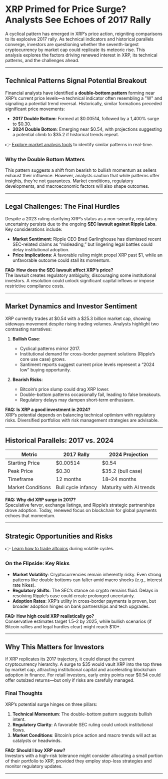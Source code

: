 # XRP Primed for Price Surge? Analysts See Echoes of 2017 Rally

A cyclical pattern has emerged in XRP’s price action, reigniting comparisons to its explosive 2017 rally. As technical indicators and historical parallels converge, investors are questioning whether the seventh-largest cryptocurrency by market cap could replicate its meteoric rise. This analysis explores the factors driving renewed interest in XRP, its technical patterns, and the challenges ahead.

---

## Technical Patterns Signal Potential Breakout

Financial analysts have identified a **double-bottom pattern** forming near XRP’s current price levels—a technical indicator often resembling a "W" and signaling a potential trend reversal. Historically, similar formations preceded significant price movements:

- **2017 Double Bottom**: Formed at $0.00514, followed by a 1,400% surge to $0.30.
- **2024 Double Bottom**: Emerging near $0.54, with projections suggesting a potential climb to $35.2 if historical trends repeat.

👉 [Explore market analysis tools](https://bit.ly/okx-bonus) to identify similar patterns in real-time.

### Why the Double Bottom Matters
This pattern suggests a shift from bearish to bullish momentum as sellers exhaust their influence. However, analysts caution that while patterns offer insights, they’re not guarantees. Market conditions, regulatory developments, and macroeconomic factors will also shape outcomes.

---

## Legal Challenges: The Final Hurdles

Despite a 2023 ruling clarifying XRP’s status as a non-security, regulatory uncertainty persists due to the ongoing **SEC lawsuit against Ripple Labs**. Key considerations include:

- **Market Sentiment**: Ripple CEO Brad Garlinghouse has dismissed recent SEC-related claims as “misleading,” but lingering legal battles could delay institutional adoption.
- **Price Implications**: A favorable ruling might propel XRP past $1, while an unfavorable outcome could stall its momentum.

**FAQ: How does the SEC lawsuit affect XRP’s price?**  
The lawsuit creates regulatory ambiguity, discouraging some institutional investors. A resolution could unlock significant capital inflows or impose restrictive compliance costs.

---

## Market Dynamics and Investor Sentiment

XRP currently trades at $0.54 with a $25.3 billion market cap, showing sideways movement despite rising trading volumes. Analysts highlight two contrasting narratives:

1. **Bullish Case**:  
   - Cyclical patterns mirror 2017.  
   - Institutional demand for cross-border payment solutions (Ripple’s core use case) grows.  
   - Santiment reports suggest current price levels represent a “2024 low” buying opportunity.

2. **Bearish Risks**:  
   - Bitcoin’s price slump could drag XRP lower.  
   - Double-bottom patterns occasionally fail, leading to false breakouts.  
   - Regulatory delays may dampen short-term enthusiasm.

**FAQ: Is XRP a good investment in 2024?**  
XRP’s potential depends on balancing technical optimism with regulatory risks. Diversified portfolios with risk management strategies are advisable.

---

## Historical Parallels: 2017 vs. 2024

| Metric                | 2017 Rally          | 2024 Projection     |
|----------------------|---------------------|---------------------|
| Starting Price       | $0.00514            | $0.54               |
| Peak Price           | $0.30               | $35.2 (bull case)   |
| Timeframe            | 12 months           | 18–24 months        |
| Market Conditions    | Bull cycle infancy  | Maturity with AI trends |

**FAQ: Why did XRP surge in 2017?**  
Speculative fervor, exchange listings, and Ripple’s strategic partnerships drove adoption. Today, renewed focus on blockchain for global payments echoes that momentum.

---

## Strategic Opportunities and Risks

👉 [Learn how to trade altcoins](https://bit.ly/okx-bonus) during volatile cycles.

### On the Flipside: Key Risks
- **Market Volatility**: Cryptocurrencies remain inherently risky. Even strong patterns like double bottoms can falter amid macro shocks (e.g., interest rate hikes).
- **Regulatory Shifts**: The SEC’s stance on crypto remains fluid. Delays in resolving Ripple’s case could create prolonged uncertainty.
- **Adoption Rates**: XRP’s utility in cross-border payments is proven, but broader adoption hinges on bank partnerships and tech upgrades.

**FAQ: How high could XRP realistically go?**  
Conservative estimates target $1.5–$2 by 2025, while bullish scenarios (if Bitcoin rallies and legal hurdles clear) might reach $10+.

---

## Why This Matters for Investors

If XRP replicates its 2017 trajectory, it could disrupt the current cryptocurrency hierarchy. A surge to $35 would vault XRP into the top three by market cap, attracting institutional capital and accelerating blockchain adoption in finance. For retail investors, early entry points near $0.54 could offer outsized returns—but only if risks are carefully managed.

### Final Thoughts
XRP’s potential surge hinges on three pillars:  
1. **Technical Momentum**: The double-bottom pattern suggests bullish intent.  
2. **Regulatory Clarity**: A favorable SEC ruling could unlock institutional flows.  
3. **Market Conditions**: Bitcoin’s price action and macro trends will act as catalysts or headwinds.

**FAQ: Should I buy XRP now?**  
Investors with a high-risk tolerance might consider allocating a small portion of their portfolio to XRP, provided they employ stop-loss strategies and monitor regulatory updates.

---
